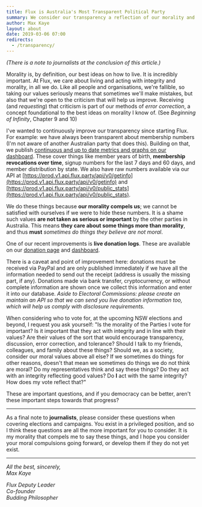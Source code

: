 ```yaml
---
title: Flux is Australia's Most Transparent Political Party
summary: We consider our transparency a reflection of our morality and values, and we take those things very seriously.
author: Max Kaye
layout: about
date: 2019-03-06 07:00
redirects:
  - /transparency/
---
```


*(There is a note to journalists at the conclusion of this article.)*

Morality is, by definition, our best ideas on how to live. It is incredibly important.
At Flux, we care about living and acting with integrity and morality, in all we do.
Like all people and organisations, we're fallible, so taking our values seriously means that sometimes we'll make mistakes, but also that we're open to the criticism that will help us improve.
Receiving (and *requesting*) that criticism is part of our methods of *error correction*, a concept foundational to the best ideas on morality I know of. (See *Beginning of Infinity*, Chapter 9 and 10)

I've wanted to continuously improve our transparency since starting Flux. For example: we have always been transparent about membership numbers (I'm not aware of another Australian party that does this).
Building on that, we publish [continuous and up to date metrics and graphs on our dashboard](/dashboard). These cover things like member years of birth, **membership revocations over time**, signup numbers for the last 7 days and 60 days, and member distribution by state.
We also have raw numbers available via our API at [https://prod.v1.api.flux.party/api/v0/getinfo](https://prod.v1.api.flux.party/api/v0/getinfo) and [https://prod.v1.api.flux.party/api/v0/public_stats](https://prod.v1.api.flux.party/api/v0/public_stats).

We do these things because **our morality compels us**; we cannot be satisfied with ourselves if we were to hide these numbers.
It is a shame such values **are not taken as serious or important** by the other parties in Australia.
This means **they care about some things more than morality**, and thus **must** *sometimes do things they believe are not moral*.

One of our recent improvements is **live donation logs**. These are available on our [donation page](/donate) and [dashboard](/dashboard).

There is a caveat and point of improvement here: donations must be received via PayPal and are only published immediately if we have all the information needed to send out the receipt (address is usually the missing part, if any).
Donations made via bank transfer, cryptocurrency, or without complete information are shown once we collect this information and enter it into our database. *Aside to Electoral Commissions: please create an maintain an API so that we can send you live donation information too, which will help us comply with disclosure requirements.*

When considering who to vote for, at the upcoming NSW elections and beyond, I request you ask yourself: "Is the morality of the Parties I vote for important? Is it important that they act with integrity and in line with their values? Are their values of the sort that would encourage transparency, discussion, error correction, and tolerance? Should I talk to my friends, colleagues, and family about these things? Should we, as a society, consider our moral values above all else? If we sometimes do things for other reasons, doesn't that mean we sometimes do things we do not think are moral? Do my representatives think and say these things? Do they act with an integrity reflecting good values? Do **I** act with the same integrity? How does my vote reflect that?"

These are important questions, and if you democracy can be better, aren't these important steps towards that progress?

-------------

As a final note to **journalists**, please consider these questions when covering elections and campaigns. You exist in a privileged position, and so I think these questions are all the more important for you to consider. It is my morality that compels me to say these things, and I hope you consider your moral compulsions going forward, or develop them if they do not yet exist.

-------------

*All the best, sincerely,*<br>
*Max Kaye*

*Flux Deputy Leader*<br>
*Co-founder*<br>
*Budding Philosopher*
